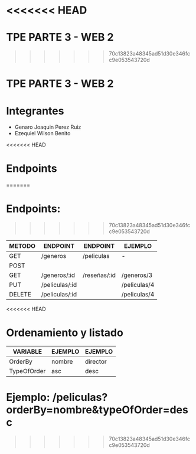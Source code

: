 <<<<<<< HEAD
=======
# TPE PARTE 3 - WEB 2
>>>>>>> 70c13823a48345ad51d30e346fcc9e053543720d

# TPE PARTE 3 - WEB 2

# Integrantes
* Genaro Joaquin Perez Ruiz
* Ezequiel Wilson Benito

<<<<<<< HEAD
# Endpoints
=======
# Endpoints:
>>>>>>> 70c13823a48345ad51d30e346fcc9e053543720d

| METODO | ENDPOINT  | ENDPOINT | EJEMPLO | 
| --- | --- | --- | --- |
| GET | /generos | /peliculas | - |
| POST | | | |
| GET |/generos/:id | /reseñas/:id | /generos/3 |
| PUT | /peliculas/:id | | /peliculas/4 |
| DELETE | /peliculas/:id |  | /peliculas/4 |

<<<<<<< HEAD
# Ordenamiento y listado

| VARIABLE | EJEMPLO  | EJEMPLO |
| --- | --- | --- |
| OrderBy | nombre | director | 
| TypeOfOrder | asc  | desc | 

Ejemplo: /peliculas?orderBy=nombre&typeOfOrder=desc
=======
>>>>>>> 70c13823a48345ad51d30e346fcc9e053543720d

